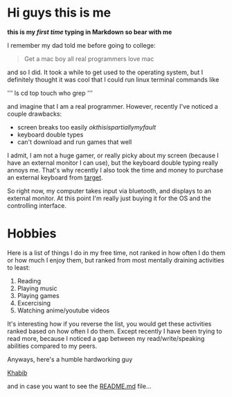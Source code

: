 # Hi guys this is me

**this is my *first time* typing in Markdown so bear with me**

I remember my dad told me before going to college:
>Get a mac boy all real programmers love mac

and so I did. It took a while to get used to the operating system, but I definitely thought it was cool that I could run linux terminal commands like

'''
ls
cd
top
touch
who
grep
'''

and imagine that I am a real programmer. However, recently I've noticed a couple drawbacks: 

- screen breaks too easily _okthisispartiallymyfault_
- keyboard double types
- can't download and run games that well

I admit, I am not a huge gamer, or really picky about my screen (because I have an external monitor I can use), but the keyboard double typing really annoys me. That's why recently I also took the time and money to purchase an external keyboard from [target](https://www.target.com/p/logitech-wireless-combo-desktop/-/A-79778651#lnk=sametab).

So right now, my computer takes input via bluetooth, and displays to an external monitor. At this point I'm really just buying it for the OS and the controlling interface.

# Hobbies
Here is a list of things I do in my free time, not ranked in how often I do them or how much I enjoy them, but ranked from most mentally draining activities to least:

1. Reading
2. Playing music
3. Playing games
4. Excercising
5. Watching anime/youtube videos

It's interesting how if you reverse the list, you would get these activities ranked based on how often I do them. Except recently I have been trying to read more, because I noticed a gap between my read/write/speaking abilities compared to my peers.

Anyways, here's a humble hardworking guy

[Khabib](https://cdn.images.express.co.uk/img/dynamic/167/590x/secondary/Khabib-Hat-2041264.jpg?r=1567889597849)

and in case you want to see the [README.md](README.md) file...